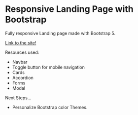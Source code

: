 # Responsive Landing Page with Bootstrap

Fully responsive Landing page made with Bootstrap 5.

[Link to the site!](https://gonzalo-fuente.github.io/Responsive_Landing_Page_with_Bootstrap/)

Resources used:

- Navbar
- Toggle button for mobile navigation
- Cards
- Accordion
- Forms
- Modal

Next Steps...

- Personalize Bootstrap color Themes.
